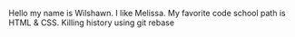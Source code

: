Hello my name is Wilshawn.  I like Melissa.  My favorite code school path is HTML & CSS.  Killing history using git rebase